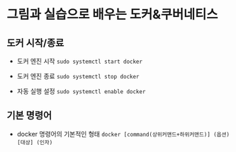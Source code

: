 # 그림과 실습으로 배우는 도커&쿠버네티스


## 도커 시작/종료
- 도커 엔진 시작
`sudo systemctl start docker`

- 도커 엔진 종료
`sudo systemctl stop docker`

- 자동 실행 설정
`sudo systemctl enable docker`




## 기본 명령어
- docker 명령어의 기본적인 형태
  `docker [command(상위커맨드+하위커맨드)] (옵션) [대상] (인자)`



